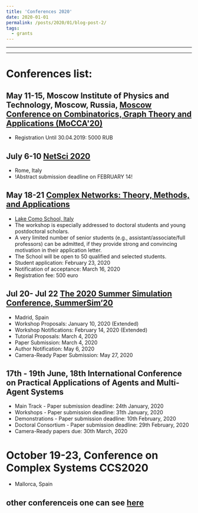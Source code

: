 ```yaml
---
title: 'Conferences 2020'
date: 2020-01-01
permalink: /posts/2020/01/blog-post-2/
tags:
  - grants
---
```


---
---


# Conferences list:

## May 11-15, Moscow Institute of Physics and Technology, Moscow, Russia, [Moscow Conference on Combinatorics, Graph Theory and Applications (MoCCA'20)](http://mipt2020.combgeo.org/)
* Registration Until 30.04.2019: 5000 RUB

## July 6-10 [NetSci 2020](http://netsci2020.netscisociety.net/) 
* Rome, Italy
* !Abstract submission deadline on FEBRUARY 14!  

## May 18-21 [Complex Networks: Theory, Methods, and Applications](https://ntmf.lakecomoschool.org/lecturers/)
* [Lake Como School, Italy](https://www.google.com/maps/search/Lake+Como+School/@45.8387537,8.0293271,7z)
* The workshop is especially addressed to doctoral students and young postdoctoral scholars. 
* A very limited number of senior students (e.g., assistant/associate/full professors) can be admitted, if they provide strong and convincing motivation in their application letter.
* The School will be open to 50 qualified and selected students.
* Student application: February 23, 2020
* Notification of acceptance: March 16, 2020
* Registration fee: 500 euro

## Jul 20- Jul 22 [The 2020 Summer Simulation Conference, SummerSim’20](https://scs.org/summersim/)
* Madrid, Spain
* Workshop Proposals: January 10, 2020 (Extended)
* Workshop Notifications: February 14, 2020 (Extended)
* Tutorial Proposals: March 4, 2020
* Paper Submission: March 4, 2020
* Author Notification: May 6, 2020
* Camera-Ready Paper Submission: May 27, 2020

## 17th - 19th June, 18th International Conference on Practical Applications of Agents and Multi-Agent Systems

* Main Track - Paper submission deadline: 24th January, 2020
* Workshops - Paper submission deadline: 31th January, 2020
* Demonstrations - Paper submission deadline: 10th February, 2020
* Doctoral Consortium - Paper submission deadline: 29th February, 2020
* Camera-Ready papers due: 30th March, 2020

# October 19-23, Conference on Complex Systems CCS2020
* Mallorca, Spain


## other conferenceis one can see [here](https://www.conference-service.com/conferences/complex-networks.html)
